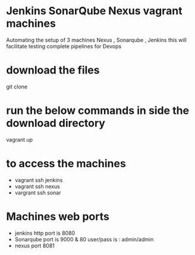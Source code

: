 # Jenkins SonarQube Nexus vagrant machines
Automating the setup of 3 machines Nexus , Sonarqube , Jenkins 
this will facilitate testing complete pipelines for Devops

# download the files 
git clone 

# run the below commands in side the download directory 
vagrant up 

# to access the machines 
- vagrant ssh jenkins
- vagrant ssh nexus 
- vargrant ssh sonar

# Machines web ports 
- jenkins http port is 8080 
- Sonarqube port is 9000 & 80 user/pass is : admin/admin
- nexus port 8081
